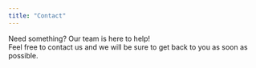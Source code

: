 ```yaml
---
title: "Contact"
---
```


Need something? Our team is here to help!\
Feel free to contact us and we will be sure to get back to you as soon as possible.
